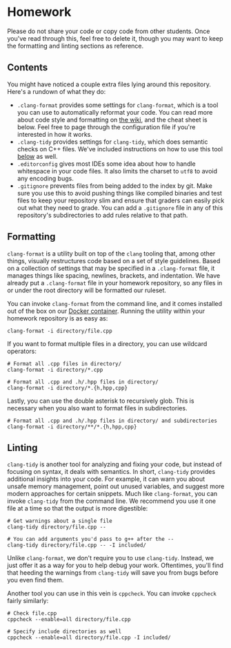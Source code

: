 # Homework

Please do not share your code or copy code from other students.
Once you've read through this, feel free to delete it, though you may want to keep the formatting and linting sections as reference.

## Contents

You might have noticed a couple extra files lying around this repository.
Here's a rundown of what they do:

- `.clang-format` provides some settings for `clang-format`, which is a tool you can use to automatically reformat your code.
  You can read more about code style and formatting on [the wiki](https://github.com/csci104/wiki/blob/master/style.md), and the cheat sheet is below.
  Feel free to page through the configuration file if you're interested in how it works.
- `.clang-tidy` provides settings for `clang-tidy`, which does semantic checks on C++ files.
  We've included instructions on how to use this tool [below](#linting) as well.
- `.editorconfig` gives most IDEs some idea about how to handle whitespace in your code files.
  It also limits the charset to `utf8` to avoid any encoding bugs.
- `.gitignore` prevents files from being added to the index by git.
  Make sure you use this to avoid pushing things like compiled binaries and test files to keep your repository slim and ensure that graders can easily pick out what they need to grade.
  You can add a `.gitignore` file in any of this repository's subdirectories to add rules relative to that path.

## Formatting

`clang-format` is a utility built on top of the `clang` tooling that, among other things, visually restructures code based on a set of style guidelines.
Based on a collection of settings that may be specified in a `.clang-format` file, it manages things like spacing, newlines, brackets, and indentation.
We have already put a `.clang-format` file in your homework repository, so any files in or under the root directory will be formatted our ruleset.

You can invoke `clang-format` from the command line, and it comes installed out of the box on our [Docker container](https://github.com/csci104/docker).
Running the utility within your homework repository is as easy as:

```shell script
clang-format -i directory/file.cpp
``` 

If you want to format multiple files in a directory, you can use wildcard operators:

```shell script
# Format all .cpp files in directory/
clang-format -i directory/*.cpp

# Format all .cpp and .h/.hpp files in directory/ 
clang-format -i directory/*.{h,hpp,cpp}
```

Lastly, you can use the double asterisk to recursively glob.
This is necessary when you also want to format files in subdirectories.

```shell script
# Format all .cpp and .h/.hpp files in directory/ and subdirectories
clang-format -i directory/**/*.{h,hpp,cpp}
```

## Linting

`clang-tidy` is another tool for analyzing and fixing your code, but instead of focusing on syntax, it deals with semantics.
In short, `clang-tidy` provides additional insights into your code.
For example, it can warn you about unsafe memory management, point out unused variables, and suggest more modern approaches for certain snippets.
Much like `clang-format`, you can invoke `clang-tidy` from the command line.
We recommend you use it one file at a time so that the output is more digestible:

```shell script
# Get warnings about a single file
clang-tidy directory/file.cpp --

# You can add arguments you'd pass to g++ after the --
clang-tidy directory/file.cpp -- -I included/
```

Unlike `clang-format`, we don't require you to use `clang-tidy`.
Instead, we just offer it as a way for you to help debug your work.
Oftentimes, you'll find that heeding the warnings from `clang-tidy` will save you from bugs before you even find them.

Another tool you can use in this vein is `cppcheck`.
You can invoke `cppcheck` fairly similarly:

```shell script
# Check file.cpp
cppcheck --enable=all directory/file.cpp

# Specify include directories as well
cppcheck --enable=all directory/file.cpp -I included/
```
